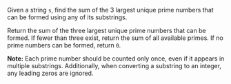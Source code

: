 Given a string `s`, find the sum of the 3 largest unique prime numbers that can be formed using any of its substrings.

Return the sum of the three largest unique prime numbers that can be formed. If fewer than three exist, return the sum of all available primes. If no prime numbers can be formed, return `0`.

**Note:** Each prime number should be counted only once, even if it appears in multiple substrings. Additionally, when converting a substring to an integer, any leading zeros are ignored.